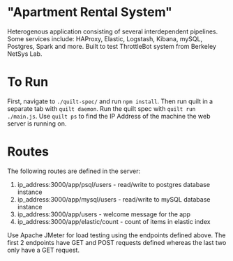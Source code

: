 # "Apartment Rental System"

Heterogenous application consisting of several interdependent pipelines. Some services include: HAProxy, Elastic, Logstash, Kibana, mySQL, Postgres, Spark and more. Built to test ThrottleBot system from Berkeley NetSys Lab.


# To Run

First, navigate to `./quilt-spec/` and run `npm install`. Then run quilt in a
separate tab with `quilt daemon`. Run the quilt spec with `quilt run
./main.js`. Use `quilt ps` to find the IP Address of the machine the web server
is running on.

# Routes

The following routes are defined in the server:
1. ip_address:3000/app/psql/users - read/write to postgres database instance
1. ip_address:3000/app/mysql/users - read/write to mySQL database instance
1. ip_address:3000/app/users - welcome message for the app 
1. ip_address:3000/app/elastic/count - count of items in elastic index


Use Apache JMeter for load testing using the endpoints defined above. The first
2 endpoints have GET and POST requests defined whereas the last two only have a
GET request.
